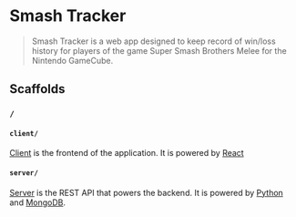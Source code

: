 # Smash Tracker 
> Smash Tracker is a web app designed to keep record of win/loss history for players of the game Super Smash Brothers Melee for the Nintendo GameCube. 

## Scaffolds

### `/`

#### `client/`
[Client](/client#client) is the frontend of the application. It is powered by [React](https://reactjs.org/)

#### `server/`

[Server](/server#server) is the REST API that powers the backend.
It is powered by [Python](https://www.python.org/) and [MongoDB](https://www.mongodb.com/).
